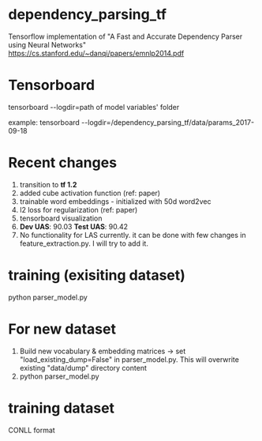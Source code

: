 # dependency_parsing_tf
Tensorflow implementation of "A Fast and Accurate Dependency Parser using Neural Networks"
https://cs.stanford.edu/~danqi/papers/emnlp2014.pdf

# Tensorboard
tensorboard --logdir=path of model variables' folder

example: tensorboard --logdir=<base dir>/dependency_parsing_tf/data/params_2017-09-18

# Recent changes
1. transition to ****tf 1.2****
2. added cube activation function (ref: paper)
3. trainable word embeddings - initialized with 50d word2vec
4. l2 loss for regularization (ref: paper)
5. tensorboard visualization
6. ****Dev UAS****: 90.03 ****Test UAS****: 90.42
7. No functionality for LAS currently. it can be done with few changes in feature_extraction.py. I will try to add it.

# training (exisiting dataset)
python parser_model.py

# For new dataset
1. Build new vocabulary & embedding matrices -> set "load_existing_dump=False" in parser_model.py. This will overwrite existing "data/dump" directory content
2. python parser_model.py

# training dataset
CONLL format


